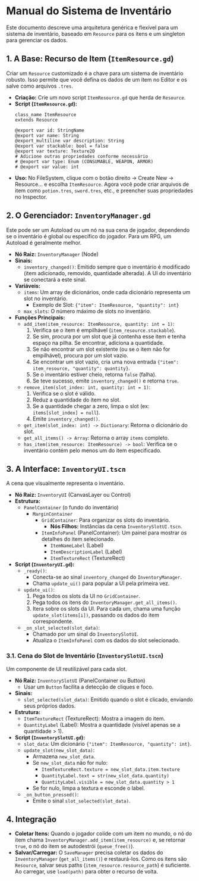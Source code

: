 # Manual do Sistema de Inventário

Este documento descreve uma arquitetura genérica e flexível para um sistema de inventário, baseado em `Resource` para os itens e um singleton para gerenciar os dados.

## 1. A Base: Recurso de Item (`ItemResource.gd`)

Criar um `Resource` customizado é a chave para um sistema de inventário robusto. Isso permite que você defina os dados de um item no Editor e os salve como arquivos `.tres`.

- **Criação:** Crie um novo script `ItemResource.gd` que herda de `Resource`.
- **Script (`ItemResource.gd`):**
  ```gdscript
  class_name ItemResource
  extends Resource

  @export var id: StringName
  @export var name: String
  @export_multiline var description: String
  @export var stackable: bool = false
  @export var texture: Texture2D
  # Adicione outras propriedades conforme necessário
  # @export var type: Enum (CONSUMABLE, WEAPON, ARMOR)
  # @export var value: int
  ```
- **Uso:** No FileSystem, clique com o botão direito -> Create New -> Resource... e escolha `ItemResource`. Agora você pode criar arquivos de item como `potion.tres`, `sword.tres`, etc., e preencher suas propriedades no Inspector.

## 2. O Gerenciador: `InventoryManager.gd`

Este pode ser um Autoload ou um nó na sua cena de jogador, dependendo se o inventário é global ou específico do jogador. Para um RPG, um Autoload é geralmente melhor.

- **Nó Raiz:** `InventoryManager` (Node)
- **Sinais:**
  - `inventory_changed()`: Emitido sempre que o inventário é modificado (item adicionado, removido, quantidade alterada). A UI do inventário se conectará a este sinal.
- **Variáveis:**
  - `items`: Um array de dicionários, onde cada dicionário representa um slot no inventário.
    - Exemplo de Slot: `{"item": ItemResource, "quantity": int}`
  - `max_slots`: O número máximo de slots no inventário.
- **Funções Principais:**
  - `add_item(item_resource: ItemResource, quantity: int = 1)`:
    1.  Verifica se o item é empilhável (`item_resource.stackable`).
    2.  Se sim, procura por um slot que já contenha esse item e tenha espaço na pilha. Se encontrar, adiciona a quantidade.
    3.  Se não encontrar um slot existente (ou se o item não for empilhável), procura por um slot vazio.
    4.  Se encontrar um slot vazio, cria uma nova entrada `{"item": item_resource, "quantity": quantity}`.
    5.  Se o inventário estiver cheio, retorna `false` (falha).
    6.  Se teve sucesso, emite `inventory_changed()` e retorna `true`.
  - `remove_item(slot_index: int, quantity: int = 1)`:
    1.  Verifica se o slot é válido.
    2.  Reduz a quantidade do item no slot.
    3.  Se a quantidade chegar a zero, limpa o slot (ex: `items[slot_index] = null`).
    4.  Emite `inventory_changed()`.
  - `get_item(slot_index: int) -> Dictionary`: Retorna o dicionário do slot.
  - `get_all_items() -> Array`: Retorna o array `items` completo.
  - `has_item(item_resource: ItemResource) -> bool`: Verifica se o inventário contém pelo menos um do item especificado.

## 3. A Interface: `InventoryUI.tscn`

A cena que visualmente representa o inventário.

- **Nó Raiz:** `InventoryUI` (CanvasLayer ou Control)
- **Estrutura:**
  - `PanelContainer` (o fundo do inventário)
    - `MarginContainer`
      - `GridContainer`: Para organizar os slots do inventário.
        - **Nós Filhos:** Instâncias da cena `InventorySlotUI.tscn`.
      - `ItemInfoPanel` (PanelContainer): Um painel para mostrar os detalhes do item selecionado.
        - `ItemNameLabel` (Label)
        - `ItemDescriptionLabel` (Label)
        - `ItemTextureRect` (TextureRect)
- **Script (`InventoryUI.gd`):**
  - `_ready()`:
    - Conecta-se ao sinal `inventory_changed` do `InventoryManager`.
    - Chama `update_ui()` para popular a UI pela primeira vez.
  - `update_ui()`:
    1.  Pega todos os slots da UI no `GridContainer`.
    2.  Pega todos os itens do `InventoryManager.get_all_items()`.
    3.  Itera sobre os slots da UI. Para cada um, chama uma função `update_slot(items[i])`, passando os dados do item correspondente.
  - `_on_slot_selected(slot_data)`:
    - Chamado por um sinal do `InventorySlotUI`.
    - Atualiza o `ItemInfoPanel` com os dados do slot selecionado.

### 3.1. Cena do Slot de Inventário (`InventorySlotUI.tscn`)

Um componente de UI reutilizável para cada slot.

- **Nó Raiz:** `InventorySlotUI` (PanelContainer ou Button)
  - Usar um `Button` facilita a detecção de cliques e foco.
- **Sinais:**
  - `slot_selected(slot_data)`: Emitido quando o slot é clicado, enviando seus próprios dados.
- **Estrutura:**
  - `ItemTextureRect` (TextureRect): Mostra a imagem do item.
  - `QuantityLabel` (Label): Mostra a quantidade (visível apenas se a quantidade > 1).
- **Script (`InventorySlotUI.gd`):**
  - `slot_data`: Um dicionário `{"item": ItemResource, "quantity": int}`.
  - `update_slot(new_slot_data)`:
    - Armazena `new_slot_data`.
    - Se `new_slot_data` não for nulo:
      - `ItemTextureRect.texture = new_slot_data.item.texture`
      - `QuantityLabel.text = str(new_slot_data.quantity)`
      - `QuantityLabel.visible = new_slot_data.quantity > 1`
    - Se for nulo, limpa a textura e esconde o label.
  - `_on_button_pressed()`:
    - Emite o sinal `slot_selected(slot_data)`.

## 4. Integração

- **Coletar Itens:** Quando o jogador colide com um item no mundo, o nó do item chama `InventoryManager.add_item(item_resource)` e, se retornar `true`, o nó do item se autodestrói (`queue_free()`).
- **Salvar/Carregar:** O `SaveManager` precisa coletar os dados do `InventoryManager` (`get_all_items()`) e restaurá-los. Como os itens são `Resource`, salvar seus paths (`item_resource.resource_path`) é suficiente. Ao carregar, use `load(path)` para obter o recurso de volta.
